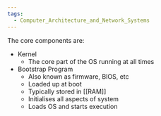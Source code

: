 ```yaml
---
tags:
  - Computer_Architecture_and_Network_Systems
---
```

The core components are:
- Kernel
	- The core part of the OS running at all times
- Bootstrap Program
	- Also known as firmware, BIOS, etc
	- Loaded up at boot
	- Typically stored in [[RAM]]
	- Initialises all aspects of system
	- Loads OS and starts execution